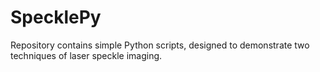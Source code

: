 # SpecklePy
Repository contains simple Python scripts, designed to demonstrate two techniques of laser speckle imaging.
